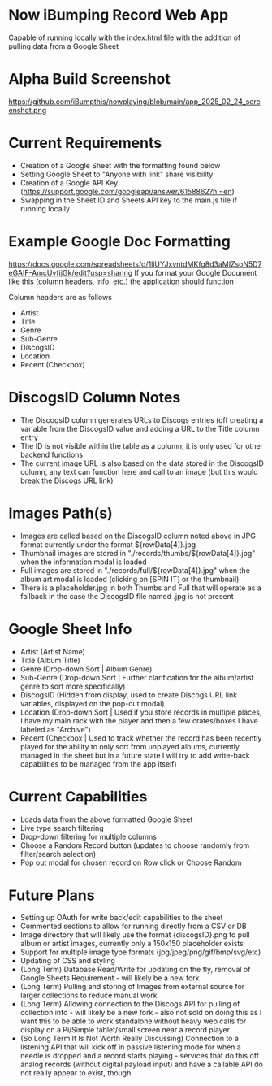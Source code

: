 # Now iBumping Record Web App
Capable of running locally with the index.html file with the addition of pulling data from a Google Sheet

# Alpha Build Screenshot
https://github.com/iBumpthis/nowplaying/blob/main/app_2025_02_24_screenshot.png

# Current Requirements
- Creation of a Google Sheet with the formatting found below
- Setting Google Sheet to "Anyone with link" share visibility
- Creation of a Google API Key (https://support.google.com/googleapi/answer/6158862?hl=en)
- Swapping in the Sheet ID and Sheets API key to the main.js file if running locally

# Example Google Doc Formatting
https://docs.google.com/spreadsheets/d/1ljUYJxvntdMKfg8d3aMIZsoN5D7eGAIF-AmcUvfijGk/edit?usp=sharing
If you format your Google Document like this (column headers, info, etc.) the application should function

Column headers are as follows
- Artist
- Title
- Genre
- Sub-Genre
- DiscogsID
- Location
- Recent (Checkbox)

# DiscogsID Column Notes
- The DiscogsID column generates URLs to Discogs entries (off creating a variable from the DiscogsID value and adding a URL to the Title column entry
- The ID is not visible within the table as a column, it is only used for other backend functions
- The current image URL is also based on the data stored in the DiscogsID column, any text can function here and call to an image (but this would break the Discogs URL link)

# Images Path(s)
- Images are called based on the DiscogsID column noted above in JPG format currently under the format ${rowData[4]}.jpg
- Thumbnail images are stored in "./records/thumbs/${rowData[4]}.jpg" when the information modal is loaded
- Full images are stored in "./records/full/${rowData[4]}.jpg" when the album art modal is loaded (clicking on [SPIN IT] or the thumbnail)
- There is a placeholder.jpg in both Thumbs and Full that will operate as a fallback in the case the DiscogsID file named .jpg is not present

# Google Sheet Info
- Artist (Artist Name)
- Title (Album Title)
- Genre (Drop-down Sort | Album Genre)
- Sub-Genre (Drop-down Sort | Further clarification for the album/artist genre to sort more specifically)
- DiscogsID (Hidden from display, used to create Discogs URL link variables, displayed on the pop-out modal)
- Location (Drop-down Sort | Used if you store records in multiple places, I have my main rack with the player and then a few crates/boxes I have labeled as "Archive")
- Recent (Checkbox | Used to track whether the record has been recently played for the ability to only sort from unplayed albums, currently managed in the sheet but in a future state I will try to add write-back capabilities to be managed from the app itself)

# Current Capabilities
- Loads data from the above formatted Google Sheet
- Live type search filtering
- Drop-down filtering for multiple columns
- Choose a Random Record button (updates to choose randomly from filter/search selection)
- Pop out modal for chosen record on Row click or Choose Random

# Future Plans
- Setting up OAuth for write back/edit capabilities to the sheet
- Commented sections to allow for running directly from a CSV or DB
- Image directory that will likely use the format {discogsID}.png to pull album or artist images, currently only a 150x150 placeholder exists
- Support for multiple image type formats (jpg/jpeg/png/gif/bmp/svg/etc)
- Updating of CSS and styling
- (Long Term) Database Read/Write for updating on the fly, removal of Google Sheets Requirement - will likely be a new fork
- (Long Term) Pulling and storing of Images from external source for larger collections to reduce manual work
- (Long Term) Allowing connection to the Discogs API for pulling of collection info - will likely be a new fork - also not sold on doing this as I want this to be able to work standalone without heavy web calls for display on a Pi/Simple tablet/small screen near a record player
- (So Long Term It Is Not Worth Really Discussing) Connection to a listening API that will kick off in passive listening mode for when a needle is dropped and a record starts playing - services that do this off analog records (without digital payload input) and have a callable API do not really appear to exist, though
